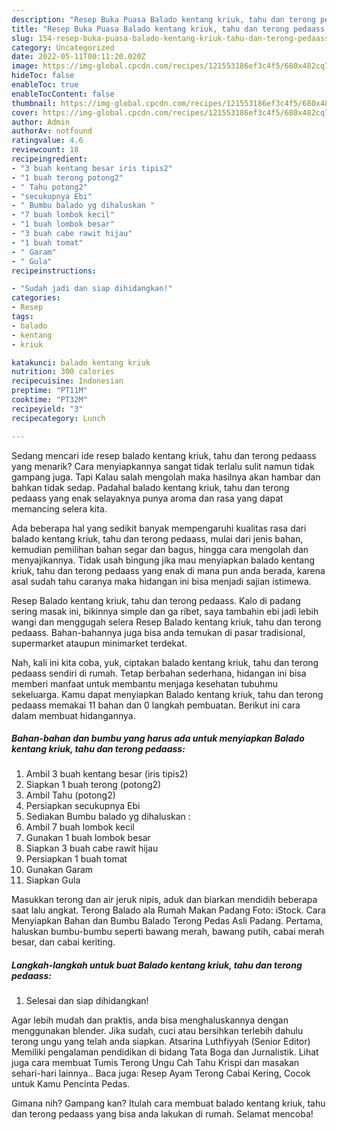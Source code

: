 ```yaml
---
description: "Resep Buka Puasa Balado kentang kriuk, tahu dan terong pedaass Anti Gagal"
title: "Resep Buka Puasa Balado kentang kriuk, tahu dan terong pedaass Anti Gagal"
slug: 154-resep-buka-puasa-balado-kentang-kriuk-tahu-dan-terong-pedaass-anti-gagal
category: Uncategorized
date: 2022-05-11T00:11:20.020Z
image: https://img-global.cpcdn.com/recipes/121553186ef3c4f5/680x482cq70/balado-kentang-kriuk-tahu-dan-terong-pedaass-foto-resep-utama.jpg
hideToc: false
enableToc: true
enableTocContent: false
thumbnail: https://img-global.cpcdn.com/recipes/121553186ef3c4f5/680x482cq70/balado-kentang-kriuk-tahu-dan-terong-pedaass-foto-resep-utama.jpg
cover: https://img-global.cpcdn.com/recipes/121553186ef3c4f5/680x482cq70/balado-kentang-kriuk-tahu-dan-terong-pedaass-foto-resep-utama.jpg
author: Admin
authorAv: notfound
ratingvalue: 4.6
reviewcount: 18
recipeingredient:
- "3 buah kentang besar iris tipis2"
- "1 buah terong potong2"
- " Tahu potong2"
- "secukupnya Ebi"
- " Bumbu balado yg dihaluskan "
- "7 buah lombok kecil"
- "1 buah lombok besar"
- "3 buah cabe rawit hijau"
- "1 buah tomat"
- " Garam"
- " Gula"
recipeinstructions:

- "Sudah jadi dan siap dihidangkan!"
categories:
- Resep
tags:
- balado
- kentang
- kriuk

katakunci: balado kentang kriuk 
nutrition: 300 calories
recipecuisine: Indonesian
preptime: "PT11M"
cooktime: "PT32M"
recipeyield: "3"
recipecategory: Lunch

---
```



Sedang mencari ide resep balado kentang kriuk, tahu dan terong pedaass yang menarik? Cara menyiapkannya sangat tidak terlalu sulit namun tidak gampang juga. Tapi Kalau salah mengolah maka hasilnya akan hambar dan bahkan tidak sedap. Padahal balado kentang kriuk, tahu dan terong pedaass yang enak selayaknya punya aroma dan rasa yang dapat memancing selera kita.


Ada beberapa hal yang sedikit banyak mempengaruhi kualitas rasa dari balado kentang kriuk, tahu dan terong pedaass, mulai dari jenis bahan, kemudian pemilihan bahan segar dan bagus, hingga cara mengolah dan menyajikannya. Tidak usah bingung jika mau menyiapkan balado kentang kriuk, tahu dan terong pedaass yang enak di mana pun anda berada, karena asal sudah tahu caranya maka hidangan ini bisa menjadi sajian istimewa.

Resep Balado kentang kriuk, tahu dan terong pedaass. Kalo di padang sering masak ini, bikinnya simple dan ga ribet, saya tambahin ebi jadi lebih wangi dan menggugah selera Resep Balado kentang kriuk, tahu dan terong pedaass. Bahan-bahannya juga bisa anda temukan di pasar tradisional, supermarket ataupun minimarket terdekat.


Nah, kali ini kita coba, yuk, ciptakan balado kentang kriuk, tahu dan terong pedaass sendiri di rumah. Tetap berbahan sederhana, hidangan ini bisa memberi manfaat untuk membantu menjaga kesehatan tubuhmu sekeluarga. Kamu dapat menyiapkan Balado kentang kriuk, tahu dan terong pedaass memakai 11 bahan dan 0 langkah pembuatan. Berikut ini cara dalam membuat hidangannya.

<!--inarticleads1-->

##### Bahan-bahan dan bumbu yang harus ada untuk menyiapkan Balado kentang kriuk, tahu dan terong pedaass:

1. Ambil 3 buah kentang besar (iris tipis2)
1. Siapkan 1 buah terong (potong2)
1. Ambil  Tahu (potong2)
1. Persiapkan secukupnya Ebi
1. Sediakan  Bumbu balado yg dihaluskan :
1. Ambil 7 buah lombok kecil
1. Gunakan 1 buah lombok besar
1. Siapkan 3 buah cabe rawit hijau
1. Persiapkan 1 buah tomat
1. Gunakan  Garam
1. Siapkan  Gula


Masukkan terong dan air jeruk nipis, aduk dan biarkan mendidih beberapa saat lalu angkat. Terong Balado ala Rumah Makan Padang Foto: iStock. Cara Menyiapkan Bahan dan Bumbu Balado Terong Pedas Asli Padang. Pertama, haluskan bumbu-bumbu seperti bawang merah, bawang putih, cabai merah besar, dan cabai keriting. 

<!--inarticleads2-->

##### Langkah-langkah untuk buat Balado kentang kriuk, tahu dan terong pedaass:


1. Selesai dan siap dihidangkan!

Agar lebih mudah dan praktis, anda bisa menghaluskannya dengan menggunakan blender. Jika sudah, cuci atau bersihkan terlebih dahulu terong ungu yang telah anda siapkan. Atsarina Luthfiyyah (Senior Editor) Memiliki pengalaman pendidikan di bidang Tata Boga dan Jurnalistik. Lihat juga cara membuat Tumis Terong Ungu Cah Tahu Krispi dan masakan sehari-hari lainnya.. Baca juga: Resep Ayam Terong Cabai Kering, Cocok untuk Kamu Pencinta Pedas. 

Gimana nih? Gampang kan? Itulah cara membuat balado kentang kriuk, tahu dan terong pedaass yang bisa anda lakukan di rumah. Selamat mencoba!
